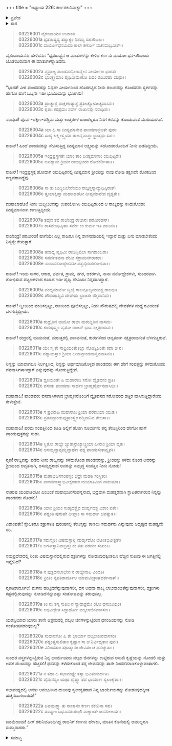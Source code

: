 +++
title = "ಅಧ್ಯಾಯ 226: ಕರ್ಣಶಕುನಿವಾಕ್ಯಃ"
+++

<details><summary>ಪ್ರವೇಶ</summary>


।।   ಓಂ ಓಂ ನಮೋ ನಾರಾಯಣಾಯ।।   ಶ್ರೀ ವೇದವ್ಯಾಸಾಯ ನಮಃ ।।

ಶ್ರೀ ಕೃಷ್ಣದ್ವೈಪಾಯನ ವೇದವ್ಯಾಸ ವಿರಚಿತ  

**ಶ್ರೀ ಮಹಾಭಾರತ**

**ಆರಣ್ಯಕ ಪರ್ವ**

**ಘೋಷಯಾತ್ರಾ ಪರ್ವ**

**ಅಧ್ಯಾಯ 226**

</details>


<details><summary>ಸಾರ</summary>

ಪರಮ ಸಂಪತ್ತಿನಿಂದ ಕೂಡಿ ಪಾಂಡವರು ವಾಸಿಸುತ್ತಿರುವ ದ್ವೈತಸರೋವರಕ್ಕೆ ಹೋಗಿ ಪಾಂಡುಪುತ್ರರನ್ನು ಸುಡು ಎಂದು ಕರ್ಣನು ದುರ್ಯೋಧನನಿಗೆ ಸಲಹೆ ನೀಡುವುದು (1-22).

</details>


> 03226001 ವೈಶಂಪಾಯನ ಉವಾಚ।  
03226001a ಧೃತರಾಷ್ಟ್ರಸ್ಯ ತದ್ವಾಕ್ಯಂ ನಿಶಮ್ಯ ಸಹಸೌಬಲಃ।  
03226001c ದುರ್ಯೋಧನಮಿದಂ ಕಾಲೇ ಕರ್ಣೋ ವಚನಮಬ್ರವೀತ್।।

ವೈಶಂಪಾಯನನು ಹೇಳಿದನು: “ಧೃತರಾಷ್ಟ್ರನ ಆ ಮಾತುಗಳನ್ನು ಕೇಳಿದ ಕರ್ಣನು ದುರ್ಯೋಧನ-ಸೌಬಲರು ಜೊತೆಯಿರುವಾಗ ಈ ಮಾತುಗಳನ್ನಾಡಿದನು.

> 03226002a ಪ್ರವ್ರಾಜ್ಯ ಪಾಂಡವಾನ್ವೀರಾನ್ಸ್ವೇನ ವೀರ್ಯೇಣ ಭಾರತ।  
03226002c ಭುಂಕ್ತ್ವೇಮಾಂ ಪೃಥಿವೀಮೇಕೋ ದಿವಂ ಶಂಬರಹಾ ಯಥಾ।।

“ಭಾರತ! ವೀರ ಪಾಂಡವರನ್ನು ನಿನ್ನದೇ ವೀರ್ಯದಿಂದ ಹೊರಗಟ್ಟಿದ ನೀನು ಶಂಬರನನ್ನು ಕೊಂದವನು ಸ್ವರ್ಗವನ್ನು ಹೇಗೋ ಹಾಗೆ ಒಬ್ಬನೇ ಇಡೀ ಭೂಮಿಯನ್ನು ಭೋಗಿಸು!

> 03226003a ಪ್ರಾಚ್ಯಾಶ್ಚ ದಾಕ್ಷಿಣಾತ್ಯಾಶ್ಚ ಪ್ರತೀಚ್ಯೋದೀಚ್ಯವಾಸಿನಃ।   
03226003c ಕೃತಾಃ ಕರಪ್ರದಾಃ ಸರ್ವೇ ರಾಜಾನಸ್ತೇ ನರಾಧಿಪ।।

ನರಾಧಿಪ! ಪೂರ್ವ-ದಕ್ಷಿಣ-ಪಶ್ಚಿಮ ಮತ್ತು ಉತ್ತರಗಳ ರಾಜರೆಲ್ಲರೂ ನಿನಗೆ ಕರವನ್ನು ಕೊಂಡುವಂತೆ ಮಾಡಿಯಾಗಿದೆ.

> 03226004a ಯಾ ಹಿ ಸಾ ದೀಪ್ಯಮಾನೇವ ಪಾಂಡವಾನ್ಭಜತೇ ಪುರಾ।  
03226004c ಸಾದ್ಯ ಲಕ್ಷ್ಮೀಸ್ತ್ವಯಾ ರಾಜನ್ನವಾಪ್ತಾ ಭ್ರಾತೃಭಿಃ ಸಹ।।

ರಾಜನ್! ಹಿಂದೆ ಪಾಂಡವರನ್ನು ಸೇವಿಸುತ್ತಿದ್ದ ದೀಪ್ಯಮಾನ ಲಕ್ಷ್ಮಿಯನ್ನು ಸಹೋದರರೊಂದಿಗೆ ನೀನು ಪಡೆದಿದ್ದೀಯೆ.

> 03226005a ಇಂದ್ರಪ್ರಸ್ಥಗತೇ ಯಾಂ ತಾಂ ದೀಪ್ಯಮಾನಾಂ ಯುಧಿಷ್ಠಿರೇ।  
03226005c ಅಪಶ್ಯಾಮ ಶ್ರಿಯಂ ರಾಜನ್ನಚಿರಂ ಶೋಕಕರ್ಶಿತಾಃ।।

ರಾಜನ್! ಇಂದ್ರಪ್ರಸ್ಥಕ್ಕೆ ಹೋದಾಗ ಯುಧಿಷ್ಠಿರನಲ್ಲಿ ದೀಪ್ಯಮಾನ ಶ್ರೀಯನ್ನು ನಾವು ನೋಡಿ ತಕ್ಷಣವೇ ಶೋಕದಿಂದ ಸಣ್ಣವರಾಗಿದ್ದೆವು.

> 03226006a ಸಾ ತು ಬುದ್ಧಿಬಲೇನೇಯಂ ರಾಜ್ಞಸ್ತಸ್ಮಾದ್ಯುಧಿಷ್ಠಿರಾತ್।   
03226006c ತ್ವಯಾಕ್ಷಿಪ್ತಾ ಮಹಾಬಾಹೋ ದೀಪ್ಯಮಾನೇವ ದೃಶ್ಯತೇ।।

ಮಹಾಬಾಹೋ! ನೀನು ಬುದ್ಧಿಬಲವನ್ನು ಉಪಯೋಗಿಸಿ ಯುಧಿಷ್ಠಿರನಿಂದ ಆ ರಾಜ್ಯವನ್ನು ಕಸಿದುಕೊಂಡು ದೀಪ್ಯಮಾನನಾಗಿ ಕಾಣುತ್ತಿದ್ದೀಯೆ.

> 03226007a ತಥೈವ ತವ ರಾಜೇಂದ್ರ ರಾಜಾನಃ ಪರವೀರಹನ್।  
03226007c ಶಾಸನೇಽಧಿಷ್ಠಿತಾಃ ಸರ್ವೇ ಕಿಂ ಕುರ್ಮ ಇತಿ ವಾದಿನಃ।।

ರಾಜೇಂದ್ರ! ಪರವೀರಹ! ಹಾಗೆಯೇ ಎಲ್ಲ ರಾಜರೂ ನಿನ್ನ ಶಾಸನದಡಿಯಲ್ಲಿ ಇದ್ದಾರೆ ಮತ್ತು ಏನು ಮಾಡಬೇಕೆಂದು ನಿನ್ನನ್ನೇ ಕೇಳುತ್ತಾರೆ.

> 03226008a ತವಾದ್ಯ ಪೃಥಿವೀ ರಾಜನ್ನಿಖಿಲಾ ಸಾಗರಾಂಬರಾ।  
03226008c ಸಪರ್ವತವನಾ ದೇವೀ ಸಗ್ರಾಮನಗರಾಕರಾ।  
03226008e ನಾನಾವನೋದ್ದೇಶವತೀ ಪತ್ತನೈರುಪಶೋಭಿತಾ।।

ರಾಜನ್! ಇಂದು ಸಾಗರ, ಆಕಾಶ, ಪರ್ವತ, ಗ್ರಾಮ, ನಗರ, ಆಕರಗಳು, ನಾನಾ ವನೋದ್ದೇಶಗಳು, ಸುಂದರವಾಗಿ ಶೋಭಿಸುವ ಪಟ್ಟಣಗಳಿಂದ ಕೂಡಿದ ಇಡೀ ಪೃಥ್ವಿ ದೇವಿಯು ನಿನ್ನದಾಗಿದ್ದಾಳೆ.

> 03226009a ವಂದ್ಯಮಾನೋ ದ್ವಿಜೈ ರಾಜನ್ಪೂಜ್ಯಮಾನಶ್ಚ ರಾಜಭಿಃ।  
03226009c ಪೌರುಷಾದ್ದಿವಿ ದೇವೇಷು ಭ್ರಾಜಸೇ ರಶ್ಮಿವಾನಿವ।।

ರಾಜನ್! ದ್ವಿಜರಿಂದ ವಂದಿಸಲ್ಪಟ್ಟು, ರಾಜರಿಂದ ಪೂಜಿಸಲ್ಪಟ್ಟು, ನೀನು ಪೌರುಷದಲ್ಲಿ ದೇವತೆಗಳ ಮಧ್ಯೆ ರವಿಯಂತೆ ಬೆಳಗುತ್ತಿದ್ದೀಯೆ.

> 03226010a ರುದ್ರೈರಿವ ಯಮೋ ರಾಜಾ ಮರುದ್ಭಿರಿವ ವಾಸವಃ।  
03226010c ಕುರುಭಿಸ್ತ್ವಂ ವೃತೋ ರಾಜನ್ ಭಾಸಿ ನಕ್ಷತ್ರರಾಡಿವ।।

ರಾಜನ್! ರುದ್ರರಲ್ಲಿ ಯಮನಂತೆ, ಮರುತ್ತರಲ್ಲಿ ವಾಸವನಂತೆ, ಕುರುಗಳಿಂದ ಆವೃತನಾಗಿ ನಕ್ಷತ್ರರಾಜನಂತೆ ಬೆಳಗುತ್ತಿರುವೆ.

> 03226011a ಯೇ ಸ್ಮ ತೇ ನಾದ್ರಿಯಂತೇಽಜ್ಞಾ ನೋದ್ವಿಜಂತೇ ಕದಾ ಚ ನ।  
03226011c ಪಶ್ಯಾಮಸ್ತಾಂ ಶ್ರಿಯಾ ಹೀನಾನ್ಪಾಂಡವಾನ್ವನವಾಸಿನಃ।।

ನಿನ್ನನ್ನು ಯಾವಾಗಲೂ ನಿರ್ಲಕ್ಷಿಸಿದ, ನಿನ್ನನ್ನು ಅರ್ಥಮಾಡಿಕೊಳ್ಳದ ಪಾಂಡವರು ಈಗ ಹೇಗೆ ಸಂಪತ್ತನ್ನು ಕಳೆದುಕೊಂಡು ವನವಾಸಿಗಳಾಗಿದ್ದಾರೆ ಎನ್ನುವುದನ್ನು ನೋಡುತ್ತಿದ್ದೇವೆ.

> 03226012a ಶ್ರೂಯಂತೇ ಹಿ ಮಹಾರಾಜ ಸರೋ ದ್ವೈತವನಂ ಪ್ರತಿ।  
03226012c ವಸಂತಃ ಪಾಂಡವಾಃ ಸಾರ್ಧಂ ಬ್ರಾಹ್ಮಣೈರ್ವನವಾಸಿಭಿಃ।।

ಮಹಾರಾಜ! ಪಾಂಡವರು ವನವಾಸಿಗಳಾದ ಬ್ರಾಹ್ಮಣರೊಂದಿಗೆ ದ್ವೈತವನದ ಸರೋವರದ ಹತ್ತಿರ ವಾಸಿಸುತ್ತಿದ್ದಾರೆಂದು ಕೇಳುತ್ತೇವೆ.

> 03226013a ಸ ಪ್ರಯಾಹಿ ಮಹಾರಾಜ ಶ್ರಿಯಾ ಪರಮಯಾ ಯುತಃ।  
03226013c ಪ್ರತಪನ್ಪಾಂಡುಪುತ್ರಾಂಸ್ತ್ವಂ ರಶ್ಮಿವಾನಿವ ತೇಜಸಾ।।

ಮಹಾರಾಜ! ಪರಮ ಸಂಪತ್ತಿನಿಂದ ಕೂಡಿ ಅಲ್ಲಿಗೆ ಹೋಗಿ ಸೂರ್ಯನು ತನ್ನ ತೇಜಸ್ಸಿನಿಂದ ಹೇಗೋ ಹಾಗೆ ಪಾಂಡುಪುತ್ರರನ್ನು ಸುಡು.

> 03226014a ಸ್ಥಿತೋ ರಾಜ್ಯೇ ಚ್ಯುತಾನ್ರಾಜ್ಯಾಚ್ಚ್ರಿಯಾ ಹೀನಾಂ ಶ್ರಿಯಾ ವೃತಃ।   
03226014c ಅಸಮೃದ್ಧಾನ್ಸಮೃದ್ಧಾರ್ಥಃ ಪಶ್ಯ ಪಾಂಡುಸುತಾನ್ನೃಪ।।

ನೃಪ! ರಾಜ್ಯವನ್ನು ಪಡೆದ ನೀನು ರಾಜ್ಯವನ್ನು ಕಳೆದುಕೊಂಡ ಪಾಂಡವರನ್ನು, ಶ್ರೀಯನ್ನು ಕಳೆದು ಕೊಂಡ ಅವರನ್ನು ಶ್ರೀಯಿಂದ ಆವೃತನಾಗಿ, ಅಸಮೃದ್ಧರಾದ ಅವರನ್ನು ಸಮೃದ್ಧ ಸಂಪತ್ತಿನ ನೀನು ನೋಡು!

> 03226015a ಮಹಾಭಿಜನಸಂಪನ್ನಂ ಭದ್ರೇ ಮಹತಿ ಸಂಸ್ಥಿತಂ।  
03226015c ಪಾಂಡವಾಸ್ತ್ವಾಭಿವೀಕ್ಷಂತಾಂ ಯಯಾತಿಮಿವ ನಾಹುಷಂ।।

ನಾಹುಷ ಯಯಾತಿಯೋ ಎಂಬಂತೆ ಮಹಾಭಿಜನಸಂಪನ್ನನಾದ, ಭದ್ರವಾಗಿ ಮಹತ್ತರವಾಗಿ ಸ್ಥಾಪಿತನಾಗಿರುವ ನಿನ್ನನ್ನು ಪಾಂಡವರು ನೋಡಲಿ!

> 03226016a ಯಾಂ ಶ್ರಿಯಂ ಸುಹೃದಶ್ಚೈವ ದುರ್ಹೃದಶ್ಚ ವಿಶಾಂ ಪತೇ।  
03226016c ಪಶ್ಯಂತಿ ಪುರುಷೇ ದೀಪ್ತಾಂ ಸಾ ಸಮರ್ಥಾ ಭವತ್ಯುತ।।

ವಿಶಾಂಪತೇ! ಸ್ನೇಹಿತರೂ ಶತ್ರುಗಳೂ ಪುರುಷನಲ್ಲಿ ತೇಜಸ್ಸನ್ನು ಕಾಣಲು ಸಮರ್ಥರು ಎನ್ನುವುದು ಅದೃಷ್ಟದ ಮಹತ್ವವೇ ಸರಿ.

> 03226017a ಸಮಸ್ಥೋ ವಿಷಮಸ್ಥಾನ್ಹಿ ದುರ್ಹೃದೋ ಯೋಽಭಿವೀಕ್ಷತೇ।   
03226017c ಜಗತೀಸ್ಥಾನಿವಾದ್ರಿಸ್ಥಃ ಕಿಂ ತತಃ ಪರಮಂ ಸುಖಂ।।

ಸಮಪ್ರದೇಶದಲ್ಲಿ ನಿಂತು ವಿಷಮಸ್ಥಾನದಲ್ಲಿರುವ ಶತ್ರುಗಳನ್ನು ನೋಡುವುದಕ್ಕಿಂತಲೂ ಹೆಚ್ಚಿನ ಸುಖವು ಈ ಜಗತ್ತಿನಲ್ಲಿ ಇನ್ನೇನಿದೆ?

> 03226018a ನ ಪುತ್ರಧನಲಾಭೇನ ನ ರಾಜ್ಯೇನಾಪಿ ವಿಂದತಿ।  
03226018c ಪ್ರೀತಿಂ ನೃಪತಿಶಾರ್ದೂಲ ಯಾಮಮಿತ್ರಾಘದರ್ಶನಾತ್।।

ನೃಪತಿಶಾರ್ದೂಲ! ಮಗನು ಹುಟ್ಟಿದನೆನ್ನುವುದಾಗಲೀ, ಧನ ಅಥವಾ ರಾಜ್ಯ ಲಾಭವಾಯಿತೆನ್ನುವುದಾಗಲೀ, ಶತ್ರುಗಳು ಕಷ್ಟದಲ್ಲಿರುವುದನ್ನು ನೋಡಿದೆನೆನ್ನುವಷ್ಟು ಸಂತೋಷವನ್ನು ತರುವುದಿಲ್ಲ.

> 03226019a ಕಿಂ ನು ತಸ್ಯ ಸುಖಂ ನ ಸ್ಯಾದಾಶ್ರಮೇ ಯೋ ಧನಂಜಯಂ।  
03226019c ಅಭಿವೀಕ್ಷೇತ ಸಿದ್ಧಾರ್ಥೋ ವಲ್ಕಲಾಜಿನವಾಸಸಂ।।

ಯಶಸ್ವಿಯಾದ ಯಾರು ತಾನೇ ಆಶ್ರಮದಲ್ಲಿ ವಲ್ಕಲ ಜಿನಗಳನ್ನುಟ್ಟಿರುವ ಧನಂಜಯನನ್ನು ನೋಡಿ ಸಂತೋಷಪಡುವುದಿಲ್ಲ?

> 03226020a ಸುವಾಸಸೋ ಹಿ ತೇ ಭಾರ್ಯಾ ವಲ್ಕಲಾಜಿನವಾಸಸಂ।  
03226020c ಪಶ್ಯಂತ್ವಸುಖಿತಾಂ ಕೃಷ್ಣಾಂ ಸಾ ಚ ನಿರ್ವಿದ್ಯತಾಂ ಪುನಃ।  
03226020e ವಿನಿಂದತಾಂ ತಥಾತ್ಮಾನಂ ಜೀವಿತಂ ಚ ಧನಚ್ಯುತಾ।।

ಸುಂದರ ವಸ್ತ್ರಗಳನ್ನುಟ್ಟಿರುವ ನಿನ್ನ ಭಾರ್ಯೆಯರು ವಲ್ಕಲ ಜಿನಗಳನ್ನು ಉಟ್ಟಿರುವ ಅಸುಖಿ ಕೃಷ್ಣೆಯನ್ನು ನೋಡಲಿ ಮತ್ತು ಅವಳ ದುಃಖವನ್ನು ಹೆಚ್ಚಿಸಲಿ! ಧನವನ್ನು ಕಳೆದುಕೊಂಡ ತನ್ನ ಜೀವನವನ್ನು ತಾನೇ ನಿಂದನೆಮಾಡಿಕೊಳ್ಳುವಂತಾಗಲಿ.

> 03226021a ನ ತಥಾ ಹಿ ಸಭಾಮಧ್ಯೇ ತಸ್ಯಾ ಭವಿತುಮರ್ಹತಿ।  
03226021c ವೈಮನಸ್ಯಂ ಯಥಾ ದೃಷ್ಟ್ವಾ ತವ ಭಾರ್ಯಾಃ ಸ್ವಲಂಕೃತಾಃ।।

ಸಭಾಮಧ್ಯದಲ್ಲಿ ಅವಳು ಅನುಭವಿಸಿದ ದುಃಖವು ಸ್ವಲಂಕೃತರಾದ ನಿನ್ನ ಭಾರ್ಯೆಯರನ್ನು ನೋಡುವುದಕ್ಕಿಂತ ಹೆಚ್ಚಿನದಾಗಲಾರದು!”

> 03226022a ಏವಮುಕ್ತ್ವಾ ತು ರಾಜಾನಂ ಕರ್ಣಃ ಶಕುನಿನಾ ಸಹ।  
03226022c ತೂಷ್ಣೀಂ ಬಭೂವತುರುಭೌ ವಾಕ್ಯಾಂತೇ ಜನಮೇಜಯ।।

ಜನಮೇಜಯ! ಹೀಗೆ ಶಕುನಿಯೊಂದಿಗಿದ್ದ ರಾಜನಿಗೆ ಕರ್ಣನು ಹೇಳಲು, ಮಾತಿನ ಕೊನೆಯಲ್ಲಿ ಅವರಿಬ್ಬರೂ ಸುಮ್ಮನಾದರು.”

<details><summary>ಸಮಾಪ್ತಿ</summary>


ಇತಿ ಶ್ರೀ ಮಹಾಭಾರತೇ ಆರಣ್ಯಕ ಪರ್ವಣಿ ಘೋಷಯಾತ್ರಾ ಪರ್ವಣಿ ಕರ್ಣಶಕುನಿವಾಕ್ಯೇ ಷಡ್ವಿಂಶತ್ಯಾಧಿಕದ್ವಿಶತತಮೋಽಧ್ಯಾಯಃ।  
ಇದು ಮಹಾಭಾರತದ ಆರಣ್ಯಕ ಪರ್ವದಲ್ಲಿ ಘೋಷಯಾತ್ರಾ ಪರ್ವದಲ್ಲಿ ಕರ್ಣಶಕುನಿವಾಕ್ಯೇ ಇನ್ನೂರಾಇಪ್ಪತ್ತಾರನೆಯ ಅಧ್ಯಾಯವು.

</details>
